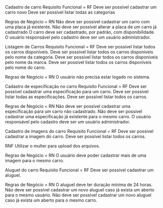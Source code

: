 Cadastro de carro
Requisito Funcional = RF Deve ser possível cadastrar um carro novo Deve ser possível listar todas as categorias

Regras de Negócio = RN Não deve ser possível cadastrar um carro com uma placa já existente. Não deve ser possível alterar a placa de um carro já cadastrado O carro deve ser cadastrado, por padrão, com disponibilidade. O usuário responsável pelo cadastro deve ser um usuário administrador.

Listagem de Carros
Requisito Funcional = RF Deve ser possível listar todos os carros disponíveis. Deve ser possível listar todos os carros disponíveis pelo nome da categoria. Deve ser possível listar todos os carros disponíveis pelo nome da marca. Deve ser possível listar todos os carros disponíveis pelo nome do carro.

Regras de Negócio = RN O usuário não precisa estar logado no sistema.

Cadastro de especificação no carro
Requisito Funcional = RF Deve ser possível cadastrar uma especificação para um carro. Deve ser possível listar todas as especificações. Deve ser possível listar todos os carros.

Regras de Negócio = RN Não deve ser possível cadastrar uma especificação para um carro não cadastrado. Não deve ser possível cadastrar uma especificação já existente para o mesmo carro. O usuário responsável pelo cadastro deve ser um usuário administrador.

Cadastro de imagens do carro
Requisito Funcional = RF Deve ser possível cadastrar a imagem do carro. Deve ser possível listar todos os carros.

RNF Utilizar o multer para upload dos arquivos.

Regras de Negócio = RN O usuário deve poder cadastrar mais de uma imagem para o mesmo carro.

Aluguel do carro
Requisito Funcional = RF Deve ser possível cadastrar um aluguel.

Regras de Negócio = RN O aluguel deve ter duração mínima de 24 horas. Não deve ser possível cadastrar um novo aluguel caso já exista um aberto para o mesmo usuário. Não deve ser possível cadastrar um novo aluguel caso já exista um aberto para o mesmo carro.